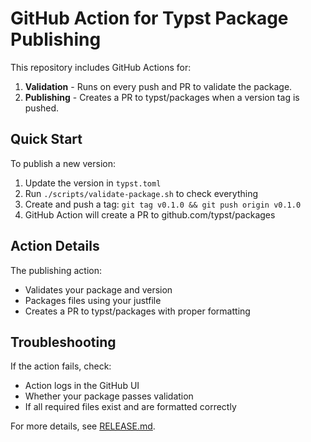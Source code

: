 # GitHub Action for Typst Package Publishing

This repository includes GitHub Actions for:

1. **Validation** - Runs on every push and PR to validate the package.
2. **Publishing** - Creates a PR to typst/packages when a version tag is pushed.

## Quick Start

To publish a new version:

1. Update the version in `typst.toml`
2. Run `./scripts/validate-package.sh` to check everything
3. Create and push a tag: `git tag v0.1.0 && git push origin v0.1.0`
4. GitHub Action will create a PR to github.com/typst/packages

## Action Details

The publishing action:
- Validates your package and version
- Packages files using your justfile
- Creates a PR to typst/packages with proper formatting

## Troubleshooting

If the action fails, check:
- Action logs in the GitHub UI
- Whether your package passes validation
- If all required files exist and are formatted correctly

For more details, see [RELEASE.md](RELEASE.md).
